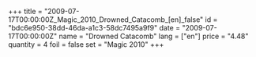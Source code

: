 +++
title = "2009-07-17T00:00:00Z_Magic_2010_Drowned_Catacomb_[en]_false"
id = "bdc6e950-38dd-46da-a1c3-58dc7495a9f9"
date = "2009-07-17T00:00:00Z"
name = "Drowned Catacomb"
lang = ["en"]
price = "4.48"
quantity = 4
foil = false
set = "Magic 2010"
+++

